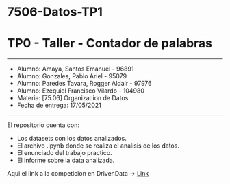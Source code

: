 # 7506-Datos-TP1
# TP0 - Taller - Contador de palabras
---
- Alumno: Amaya, Santos Emanuel - 96891
- Alumno: Gonzales, Pablo Ariel - 95079
- Alumno: Paredes Tavara, Rogger Aldair - 97976
- Alumno: Ezequiel Francisco Vilardo - 104980
- Materia: [75.06] Organizacion de Datos
- Fecha de entrega: 17/05/2021
---
El repositorio cuenta con:
- Los datasets con los datos analizados.
- El archivo .ipynb donde se realiza el analisis de los datos.
- El enunciado del trabajo practico.
- El informe sobre la data analizada.

Aqui el link a la competicion en DrivenData -> [Link](https://www.drivendata.org/competitions/57/nepal-earthquake/)
